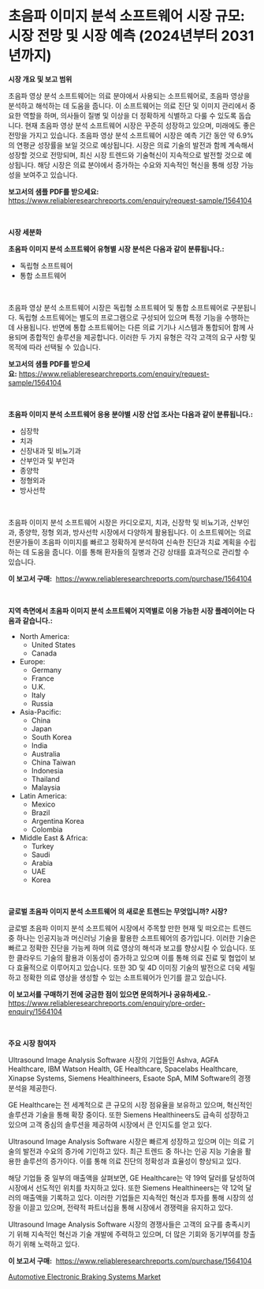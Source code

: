 <p><h1>초음파 이미지 분석 소프트웨어 시장 규모: 시장 전망 및 시장 예측 (2024년부터 2031년까지)</h1></p><p><strong>시장 개요 및 보고 범위</strong></p>
<p><p>초음파 영상 분석 소프트웨어는 의료 분야에서 사용되는 소프트웨어로, 초음파 영상을 분석하고 해석하는 데 도움을 줍니다. 이 소프트웨어는 의료 진단 및 이미지 관리에서 중요한 역할을 하며, 의사들이 질병 및 이상을 더 정확하게 식별하고 다룰 수 있도록 돕습니다. 현재 초음파 영상 분석 소프트웨어 시장은 꾸준히 성장하고 있으며, 미래에도 좋은 전망을 가지고 있습니다. 초음파 영상 분석 소프트웨어 시장은 예측 기간 동안 약 6.9%의 연평균 성장률을 보일 것으로 예상됩니다. 시장은 의료 기술의 발전과 함께 계속해서 성장할 것으로 전망되며, 최신 시장 트렌드와 기술혁신이 지속적으로 발전할 것으로 예상됩니다. 해당 시장은 의료 분야에서 증가하는 수요와 지속적인 혁신을 통해 성장 가능성을 보여주고 있습니다.</p></p>
<p><strong>보고서의 샘플 PDF를 받으세요:</strong> <a href="https://www.reliableresearchreports.com/enquiry/request-sample/1564104">https://www.reliableresearchreports.com/enquiry/request-sample/1564104</a></p>
<p>&nbsp;</p>
<p><strong>시장 세분화</strong></p>
<p><strong>초음파 이미지 분석 소프트웨어 유형별 시장 분석은 다음과 같이 분류됩니다.:</strong></p>
<p><ul><li>독립형 소프트웨어</li><li>통합 소프트웨어</li></ul></p>
<p>&nbsp;</p>
<p><p>초음파 영상 분석 소프트웨어 시장은 독립형 소프트웨어 및 통합 소프트웨어로 구분됩니다. 독립형 소프트웨어는 별도의 프로그램으로 구성되어 있으며 특정 기능을 수행하는 데 사용됩니다. 반면에 통합 소프트웨어는 다른 의료 기기나 시스템과 통합되어 함께 사용되며 종합적인 솔루션을 제공합니다. 이러한 두 가지 유형은 각각 고객의 요구 사항 및 목적에 따라 선택될 수 있습니다.</p></p>
<p><strong>보고서의 샘플 PDF를 받으세요:</strong>&nbsp;<a href="https://www.reliableresearchreports.com/enquiry/request-sample/1564104">https://www.reliableresearchreports.com/enquiry/request-sample/1564104</a></p>
<p>&nbsp;</p>
<p><strong> 초음파 이미지 분석 소프트웨어 응용 분야별 시장 산업 조사는 다음과 같이 분류됩니다.:</strong></p>
<p><ul><li>심장학</li><li>치과</li><li>신장내과 및 비뇨기과</li><li>산부인과 및 부인과</li><li>종양학</li><li>정형외과</li><li>방사선학</li></ul></p>
<p>&nbsp;</p>
<p><p>초음파 이미지 분석 소프트웨어 시장은 카디오로지, 치과, 신장학 및 비뇨기과, 산부인과, 종양학, 정형 외과, 방사선학 시장에서 다양하게 활용됩니다. 이 소프트웨어는 의료 전문가들이 초음파 이미지를 빠르고 정확하게 분석하여 신속한 진단과 치료 계획을 수립하는 데 도움을 줍니다. 이를 통해 환자들의 질병과 건강 상태를 효과적으로 관리할 수 있습니다.</p></p>
<p><strong>이 보고서 구매:</strong>&nbsp; <a href="https://www.reliableresearchreports.com/purchase/1564104">https://www.reliableresearchreports.com/purchase/1564104</a></p>
<p>&nbsp;</p>
<p><strong>지역 측면에서 초음파 이미지 분석 소프트웨어 지역별로 이용 가능한 시장 플레이어는 다음과 같습니다.:</strong></p>
<p><ul>
    <li>
        North America:
        <ul>
            <li>United States</li>
            <li>Canada</li>
        </ul>
    </li>
    <li>
        Europe:
        <ul>
            <li>Germany</li>
            <li>France</li>
            <li>U.K.</li>
            <li>Italy</li>
            <li>Russia</li>
        </ul>
    </li>
    <li>
        Asia-Pacific:
        <ul>
            <li>China</li>
            <li>Japan</li>
            <li>South Korea</li>
            <li>India</li>
            <li>Australia</li>
            <li>China Taiwan</li>
            <li>Indonesia</li>
            <li>Thailand</li>
            <li>Malaysia</li>
        </ul>
    </li>
    <li>
        Latin America:
        <ul>
            <li>Mexico</li>
            <li>Brazil</li>
            <li>Argentina Korea</li>
            <li>Colombia</li>
        </ul>
    </li>
    <li>
        Middle East & Africa:
        <ul>
            <li>Turkey</li>
            <li>Saudi</li>
            <li>Arabia</li>
            <li>UAE</li>
            <li>Korea</li>
        </ul>
    </li>
    </ul></p>
<p>&nbsp;</p>
<p><strong>글로벌 초음파 이미지 분석 소프트웨어 의 새로운 트렌드는 무엇입니까? 시장?</strong></p>
<p><p>글로벌 초음파 이미지 분석 소프트웨어 시장에서 주목할 만한 현재 및 떠오르는 트렌드 중 하나는 인공지능과 머신러닝 기술을 활용한 소프트웨어의 증가입니다. 이러한 기술은 빠르고 정확한 진단을 가능케 하며 의료 영상의 해석과 보고를 향상시킬 수 있습니다. 또한 클라우드 기술의 활용과 이동성이 증가하고 있으며 이를 통해 의료 진료 및 협업이 보다 효율적으로 이루어지고 있습니다. 또한 3D 및 4D 이미징 기술의 발전으로 더욱 세밀하고 정확한 의료 영상을 생성할 수 있는 소프트웨어가 인기를 끌고 있습니다.</p></p>
<p><strong>이 보고서를 구매하기 전에 궁금한 점이 있으면 문의하거나 공유하세요.</strong>- <a href="https://www.reliableresearchreports.com/enquiry/pre-order-enquiry/1564104">https://www.reliableresearchreports.com/enquiry/pre-order-enquiry/1564104</a></p>
<p>&nbsp;</p>
<p><strong>주요 시장 참여자</strong></p>
<p><p>Ultrasound Image Analysis Software 시장의 기업들인 Ashva, AGFA Healthcare, IBM Watson Health, GE Healthcare, Spacelabs Healthcare, Xinapse Systems, Siemens Healthineers, Esaote SpA, MIM Software의 경쟁 분석을 제공한다.</p><p>GE Healthcare는 전 세계적으로 큰 규모의 시장 점유율을 보유하고 있으며, 혁신적인 솔루션과 기술을 통해 확장 중이다. 또한 Siemens Healthineers도 급속히 성장하고 있으며 고객 중심의 솔루션을 제공하여 시장에서 큰 인지도를 얻고 있다.</p><p>Ultrasound Image Analysis Software 시장은 빠르게 성장하고 있으며 이는 의료 기술의 발전과 수요의 증가에 기인하고 있다. 최근 트렌드 중 하나는 인공 지능 기술을 활용한 솔루션의 증가이다. 이를 통해 의료 진단의 정확성과 효율성이 향상되고 있다.</p><p>해당 기업들 중 일부의 매출액을 살펴보면, GE Healthcare는 약 19억 달러를 달성하여 시장에서 선도적인 위치를 차지하고 있다. 또한 Siemens Healthineers는 약 12억 달러의 매출액을 기록하고 있다. 이러한 기업들은 지속적인 혁신과 투자를 통해 시장의 성장을 이끌고 있으며, 전략적 파트너십을 통해 시장에서 경쟁력을 유지하고 있다.</p><p>Ultrasound Image Analysis Software 시장의 경쟁사들은 고객의 요구를 충족시키기 위해 지속적인 혁신과 기술 개발에 주력하고 있으며, 더 많은 기회와 동기부여를 창출하기 위해 노력하고 있다.</p></p>
<p><strong>이 보고서 구매:</strong>&nbsp;&nbsp;<a href="https://www.reliableresearchreports.com/purchase/1564104">https://www.reliableresearchreports.com/purchase/1564104</a></p>
<p><p><a href="https://noble-drawer-34c.notion.site/Automotive-Electronic-Braking-Systems-Market-Analysis-Examines-its-Scope-on-Growth-Opportunities-an-74eacf82b7144f748e1f54c08580f9aa">Automotive Electronic Braking Systems Market</a></p></p>

